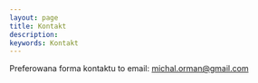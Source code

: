 ```yaml
---
layout: page
title: Kontakt
description:
keywords: Kontakt
---
```

Preferowana forma kontaktu to email: <a href="mailto:michal.orman@gmail.com">michal.orman@gmail.com</a>
